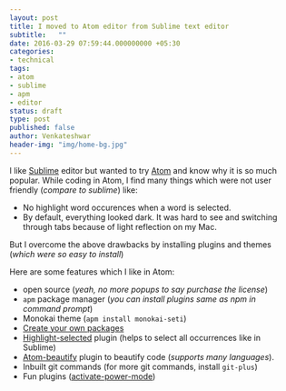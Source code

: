 ```yaml
---
layout: post
title: I moved to Atom editor from Sublime text editor
subtitle:   ""
date: 2016-03-29 07:59:44.000000000 +05:30
categories:
- technical
tags:
- atom
- sublime
- apm
- editor
status: draft
type: post
published: false
author: Venkateshwar
header-img: "img/home-bg.jpg"
---
```


I like [Sublime](https://www.sublimetext.com/) editor but wanted to try [Atom](https://atom.io/) and know why it is so much popular. While coding in Atom, I find many things which were not user friendly (_compare to sublime_) like:

- No highlight word occurences when a word is selected.
- By default, everything looked dark. It was hard to see and switching through tabs because of light reflection on my Mac.

But I overcome the above drawbacks by installing plugins and themes (_which were so easy to install_)

Here are some features which I like in Atom:

- open source (_yeah, no more popups to say purchase the license_)
- `apm` package manager (_you can install plugins same as npm in command prompt_)
- Monokai theme (`apm install monokai-seti`)
- [Create your own packages](http://www.sitepoint.com/write-atom-packages-using-vanilla-javascript/)
- [Highlight-selected](https://atom.io/packages/highlight-selected) plugin (helps to select all occurrences like in Sublime)
- [Atom-beautify](https://atom.io/packages/atom-beautify) plugin to beautify code (_supports many languages_).
- Inbuilt git commands (for more git commands, install `git-plus`)
- Fun plugins ([activate-power-mode](https://atom.io/packages/activate-power-mode))


